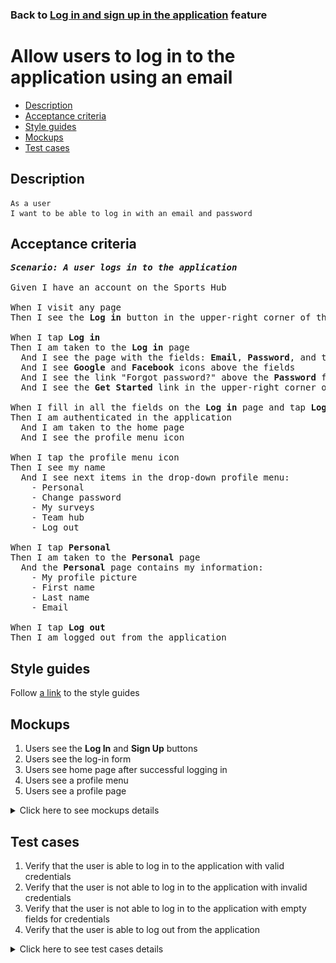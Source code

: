 ### Back to [Log in and sign up in the application](../../) feature

# Allow users to log in to the application using an email

- [Description](#description)
- [Acceptance criteria](#acceptance-criteria)
- [Style guides](#style-guides)
- [Mockups](#mockups)
- [Test cases](#test-cases)

## Description

    As a user
    I want to be able to log in with an email and password

## Acceptance criteria

<pre>
<b><i>Scenario: A user logs in to the application</i></b>

Given I have an account on the Sports Hub

When I visit any page
Then I see the <b>Log in</b> button in the upper-right corner of the page

When I tap <b>Log in</b>
Then I am taken to the <b>Log in</b> page
  And I see the page with the fields: <b>Email</b>, <b>Password</b>, and the <b>Log in</b> button
  And I see <b>Google</b> and <b>Facebook</b> icons above the fields
  And I see the link "Forgot password?" above the <b>Password</b> field
  And I see the <b>Get Started</b> link in the upper-right corner of the page, next to the label "Don’t have an account?"

When I fill in all the fields on the <b>Log in</b> page and tap <b>Log in</b>
Then I am authenticated in the application
  And I am taken to the home page
  And I see the profile menu icon

When I tap the profile menu icon
Then I see my name
  And I see next items in the drop-down profile menu:
    - Personal
    - Change password
    - My surveys
    - Team hub
    - Log out

When I tap <b>Personal</b>
Then I am taken to the <b>Personal</b> page
  And the <b>Personal</b> page contains my information:
    - My profile picture
    - First name
    - Last name
    - Email

When I tap <b>Log out</b>
Then I am logged out from the application
</pre>

## Style guides

Follow [a link](https://www.figma.com/proto/0zkkf5WC77OSpvyD6YXpFE/Style-guides?page-id=0%3A1&node-id=19%3A5368&viewport=266%2C48%2C0.54&scaling=min-zoom&starting-point-node-id=19%3A5368) to the style guides

## Mockups

1. Users see the <b>Log In</b> and <b>Sign Up</b> buttons
2. Users see the log-in form
3. Users see home page after successful logging in
4. Users see a profile menu
5. Users see a profile page

<details>
  <summary>Click here to see mockups details</summary>

**1. Users see the Log In and Sign Up buttons:**

![Users see the Log In and Sign Up buttons](/sports_hub_portal/mobile_application_features/log_in_and_sign_up/images/application_user_profile_menu_logged_out.png)

**2. Users see the log-in form:**

![Users see the log-in form](/sports_hub_portal/mobile_application_features/log_in_and_sign_up/images/application_log_in_form.png)

**3. Users see home page after successful logging in:**

![Users see home page after successful logging in](/sports_hub_portal/mobile_application_features/log_in_and_sign_up/images/application_main_articles_section.png)

**4. Users see a profile menu:**

![Users see a profile menu](/sports_hub_portal/mobile_application_features/log_in_and_sign_up/images/application_user_profile_menu_logged_with_email.png)

**5. Users see a profile page:**

![Users see a profile page](/sports_hub_portal/mobile_application_features/log_in_and_sign_up/images/application_user_profile_page.png)

</details>

## Test cases

1. Verify that the user is able to log in to the application with valid credentials
2. Verify that the user is not able to log in to the application with invalid credentials
3. Verify that the user is not able to log in to the application with empty fields for credentials
4. Verify that the user is able to log out from the application

<details>
  <summary>Click here to see test cases details</summary>

### **#1. Verify that the user is able to log in to the application with valid credentials**

|Preconditions|Steps|Expected result
------|-------|----------
|- Go to the Sports Hub home page</br>- Have a user account registered|1) Tap **Log in** in the upper-right corner of the page</br>2) Enter valid data in the **Email address** and **Password** fields</br>3) Tap **Log in**|3) The user is successfully logged in|

### **#2. Verify that the user is not able to log in to the application with invalid credentials**

|Preconditions|Steps|Expected result
------|-------|----------
|- Go to the Sports Hub home page|1) Tap **Log in** in the upper-right corner of the page</br>2) Enter invalid data in the **Email address** or **Password** fields</br>3) Tap **Log in**|3) The user is not able to log in with invalid credentials|

### **#3. Verify that the user is not able to log in to the application with empty fields for credentials**

|Preconditions|Steps|Expected result
------|-------|----------
|- Go to the Sports Hub home page|1) Tap **Log in** in the upper-right corner of the page</br>2) Leave the <b>Email address</b> and <b>Password</b> fields empty</br>3) Tap **Log in**|3) The user is not able to log in to the account with invalid credentials|

### **#4. Verify that the user is able to log out from the application**

|Preconditions|Steps|Expected result
------|-------|----------
|- Go to the Sports Hub home page</br>- The user is logged in|1) Tap the profile icon</br>2) Select **Log out** from the drop-down menu|2) The user is logged out from the application|
</details>
